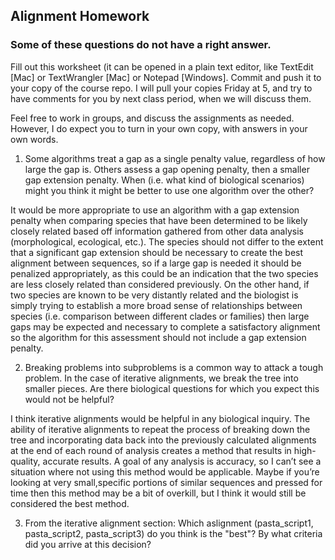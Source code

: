 ## Alignment Homework

### Some of these questions do not have a right answer.

Fill out this worksheet (it can be opened in a plain text editor, like TextEdit [Mac] or TextWrangler [Mac] or Notepad [Windows]. Commit and push it to your copy of the course repo. I will pull your copies Friday at 5, and try to have comments for you by next class period, when we will discuss them. 

Feel free to work in groups, and discuss the assignments as needed. However, I do expect you to turn in your own copy, with answers in your own words.

1. Some algorithms treat a gap as a single penalty value, regardless of how large the gap is. Others assess a gap opening penalty, then a smaller gap extension penalty. When (i.e. what kind of biological scenarios) might you think it might be better to use one algorithm over the other?

It would be more appropriate to use an algorithm with a gap extension penalty when comparing species that have been determined to be likely closely related based off information gathered from other data analysis (morphological, ecological, etc.).  The species should not differ to the extent that a significant gap extension should be necessary to create the best alignment between sequences, so if a large gap is needed it should be penalized appropriately, as this could be an indication that the two species are less closely related than considered previously.  On the other hand, if two species are known to be very distantly related and the biologist is simply trying to establish a more broad sense of relationships between species (i.e. comparison between different clades or families) then large gaps may be expected and necessary to complete a satisfactory alignment so the algorithm for this assessment should not include a gap extension penalty.  

2. Breaking problems into subproblems is a common way to attack a tough problem. In the case of iterative alignments, we break the tree into smaller pieces. Are there biological questions for which you expect this would not be helpful?

I think iterative alignments would be helpful in any biological inquiry.  The ability of iterative alignments to repeat the process of breaking down the tree and incorporating data back into the previously calculated alignments at the end of each round of analysis creates a method that results in high-quality, accurate results.  A goal of any analysis is accuracy, so I can’t see a situation where not using this method would be applicable.  Maybe if you’re looking at very small,specific portions of similar sequences and pressed for time then this method may be a bit of overkill, but I think it would still be considered the best method.  



3. From the iterative alignment section: Which aslignment (pasta_script1, pasta_script2, pasta_script3) do you think is the "best"? By what criteria did you arrive at this decision? 
